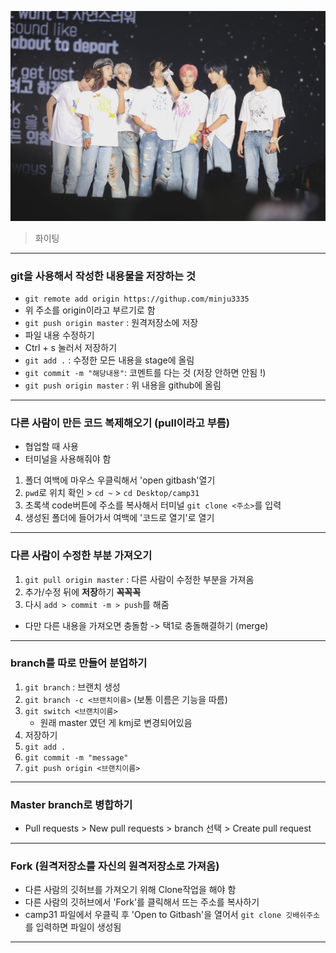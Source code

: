 ![제노](/Markdown/assets/D2.jpg)
>화이팅


---

### git을 사용해서 작성한 내용물을 저장하는 것
- `git remote add origin https://githup.com/minju3335`
 - 위 주소를 origin이라고 부르기로 함
- `git push origin master` : 원격저장소에 저장
- 파일 내용 수정하기
- Ctrl + s 눌러서 저장하기
- `git add .` : 수정한 모든 내용을 stage에 올림
- `git commit -m "해당내용"`: 코멘트를 다는 것 (저장 안하면 안됨 !)
- `git push origin master` : 위 내용을 github에 올림




---
### 다른 사람이 만든 코드 복제해오기 (pull이라고 부름)
- 협업할 때 사용
- 터미널을 사용해줘야 함
1. 폴더 여백에 마우스 우클릭해서 'open gitbash'열기
2. `pwd`로 위치 확인 > `cd ~` > `cd Desktop/camp31`
3. 초록색 code버튼에 주소를 복사해서 터미널 `git clone <주소>`를 입력
4. 생성된 폴더에 들어가서 여백에 '코드로 열기'로 열기


---
### 다른 사람이 수정한 부분 가져오기
1. `git pull origin master` : 다른 사람이 수정한 부분을 가져옴
2. 추가/수정 뒤에 **저장**하기 **꼭꼭꼭**
3. 다시 `add > commit -m > push`를 해줌
- 다만 다른 내용을 가져오면 충돌함 -> 택1로 충돌해결하기 (merge)


---
### branch를 따로 만들어 분업하기
1. `git branch` : 브랜치 생성
2. `git branch -c <브랜치이름>` (보통 이름은 기능을 따름)
3. `git switch <브랜치이름>`
    - 원래 master 였던 게 kmj로 변경되어있음
4. 저장하기
5. `git add .`
6. `git commit -m "message"`
7. `git push origin <브랜치이름>`

---
### Master branch로 병합하기
- Pull requests > New pull requests > branch 선택 > Create pull request

---
### Fork (원격저장소를 자신의 원격저장소로 가져옴)
- 다른 사람의 깃허브를 가져오기 위해 Clone작업을 해야 함
- 다른 사람의 깃허브에서 'Fork'를 클릭해서 뜨는 주소를 복사하기
- camp31 파일에서 우클릭 후 'Open to Gitbash'을 열어서 `git clone 깃배쉬주소`를 입력하면 파일이 생성됨

---
### 